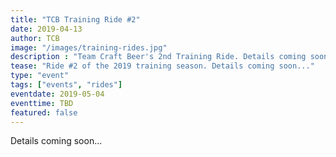 ```yaml
---
title: "TCB Training Ride #2"
date: 2019-04-13
author: TCB
image: "/images/training-rides.jpg"
description : "Team Craft Beer's 2nd Training Ride. Details coming soon..."
tease: "Ride #2 of the 2019 training season. Details coming soon..." 
type: "event"
tags: ["events", "rides"]
eventdate: 2019-05-04
eventtime: TBD
featured: false
---
```


Details coming soon...